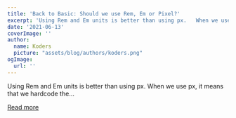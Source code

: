 ```yaml
---
title: 'Back to Basic: Should we use Rem, Em or Pixel?'
excerpt: 'Using Rem and Em units is better than using px.   When we use px, it means that we hardcode the...'
date: '2021-06-13'
coverImage: ''
author:
  name: Koders
  picture: "assets/blog/authors/koders.png"
ogImage:
  url: ''
---
```


Using Rem and Em units is better than using px.   When we use px, it means that we hardcode the...

[Read more](https://dev.to/theodorusclarence/back-to-basic-should-we-use-rem-em-or-pixel-1hd0)
